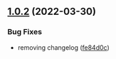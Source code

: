 ## [1.0.2](https://github.com/SpringRole/DPI/compare/v1.0.1...v1.0.2) (2022-03-30)


### Bug Fixes

* removing changelog ([fe84d0c](https://github.com/SpringRole/DPI/commit/fe84d0c8b6bb2b39e0f3ddcffb4286a31a2d8ffd))
